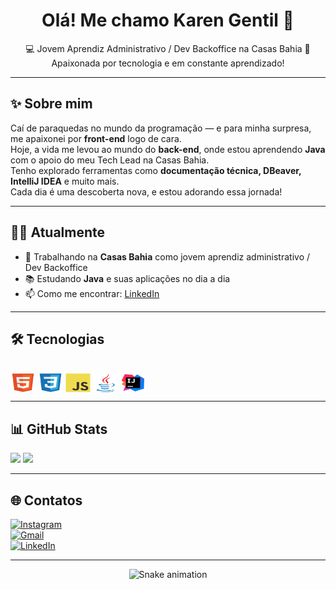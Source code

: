 
<h1 align="center">Olá! Me chamo Karen Gentil 👋</h1>

<p align="center">
💻 Jovem Aprendiz Administrativo / Dev Backoffice na Casas Bahia  
🚀 Apaixonada por tecnologia e em constante aprendizado!
</p>

---

## ✨ Sobre mim

Caí de paraquedas no mundo da programação — e para minha surpresa, me apaixonei por **front-end** logo de cara.  
Hoje, a vida me levou ao mundo do **back-end**, onde estou aprendendo **Java** com o apoio do meu Tech Lead na Casas Bahia.  
Tenho explorado ferramentas como **documentação técnica, DBeaver, IntelliJ IDEA** e muito mais.  
Cada dia é uma descoberta nova, e estou adorando essa jornada!

---

## 👩‍💻 Atualmente

- 🌱 Trabalhando na **Casas Bahia** como jovem aprendiz administrativo / Dev Backoffice  
- 📚 Estudando **Java** e suas aplicações no dia a dia  
- 📫 Como me encontrar: [LinkedIn](https://www.linkedin.com/in/karengentil/?trk=public-profile-join-page)

---

## 🛠️ Tecnologias

<div style="display: inline_block"><br>
  <img align="center" alt="HTML" height="30" width="40" src="https://raw.githubusercontent.com/devicons/devicon/master/icons/html5/html5-original.svg">
  <img align="center" alt="CSS" height="30" width="40" src="https://raw.githubusercontent.com/devicons/devicon/master/icons/css3/css3-original.svg">
  <img align="center" alt="JS" height="30" width="40" src="https://raw.githubusercontent.com/devicons/devicon/master/icons/javascript/javascript-original.svg">
  <img align="center" alt="Java" height="30" width="40" src="https://raw.githubusercontent.com/devicons/devicon/master/icons/java/java-original.svg">
  <img align="center" alt="IntelliJ" height="30" width="40" src="https://raw.githubusercontent.com/devicons/devicon/master/icons/intellij/intellij-original.svg">
</div>

---

## 📊 GitHub Stats

<div>
  <img height="180em" src="https://github-readme-stats.vercel.app/api?username=KarenGentil&show_icons=true&theme=dracula&include_all_commits=true&count_private=true"/>
  <img height="180em" src="https://github-readme-stats.vercel.app/api/top-langs/?username=KarenGentil&layout=compact&langs_count=16&theme=dracula"/>
</div>

---

## 🌐 Contatos

[![Instagram](https://img.shields.io/badge/-Instagram-E4405F?style=flat-square&logo=instagram&logoColor=white)](https://www.instagram.com/)  
[![Gmail](https://img.shields.io/badge/-Gmail-D14836?style=flat-square&logo=gmail&logoColor=white)](mailto:seuemail@gmail.com)  
[![LinkedIn](https://img.shields.io/badge/-LinkedIn-0077B5?style=flat-square&logo=linkedin&logoColor=white)](https://www.linkedin.com/in/karengentil/?trk=public-profile-join-page)

---




<div align="center">

  ![Snake animation](https://github.com/danielbped/danielbped/blob/output/github-contribution-grid-snake.svg)
  
